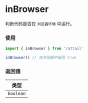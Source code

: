 # inBrowser

判断代码是否在 `浏览器环境` 中运行。

### 使用

```ts
import { inBrowser } from 'rattail'

inBrowser() // 在浏览器中返回 true
```

### 返回值

|   类型    |
| :-------: |
| `boolean` |
